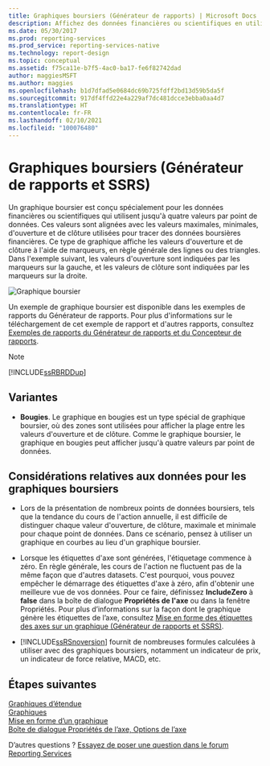 ```yaml
---
title: Graphiques boursiers (Générateur de rapports) | Microsoft Docs
description: Affichez des données financières ou scientifiques en utilisant jusqu’à quatre valeurs par point de données à l’aide de marqueurs tels que des lignes ou des triangles dans le Générateur de rapports.
ms.date: 05/30/2017
ms.prod: reporting-services
ms.prod_service: reporting-services-native
ms.technology: report-design
ms.topic: conceptual
ms.assetid: f75ca11e-b7f5-4ac0-ba17-fe6f82742dad
author: maggiesMSFT
ms.author: maggies
ms.openlocfilehash: b1d7dfad5e0684dc69b725fdff2bd13d59b5da5f
ms.sourcegitcommit: 917df4ffd22e4a229af7dc481dcce3ebba0aa4d7
ms.translationtype: HT
ms.contentlocale: fr-FR
ms.lasthandoff: 02/10/2021
ms.locfileid: "100076480"
---
```

# <a name="stock-charts-report-builder-and-ssrs"></a>Graphiques boursiers (Générateur de rapports et SSRS)

  Un graphique boursier est conçu spécialement pour les données financières ou scientifiques qui utilisent jusqu'à quatre valeurs par point de données. Ces valeurs sont alignées avec les valeurs maximales, minimales, d'ouverture et de clôture utilisées pour tracer des données boursières financières. Ce type de graphique affiche les valeurs d'ouverture et de clôture à l'aide de marqueurs, en règle générale des lignes ou des triangles. Dans l'exemple suivant, les valeurs d'ouverture sont indiquées par les marqueurs sur la gauche, et les valeurs de clôture sont indiquées par les marqueurs sur la droite.  
  
 ![Graphique boursier](../../reporting-services/report-design/media/rs-stockchart.gif "Graphique boursier")  
  
 Un exemple de graphique boursier est disponible dans les exemples de rapports du Générateur de rapports. Pour plus d'informations sur le téléchargement de cet exemple de rapport et d'autres rapports, consultez [Exemples de rapports du Générateur de rapports et du Concepteur de rapports](https://go.microsoft.com/fwlink/?LinkId=198283).  
  
> [!NOTE]  
>  [!INCLUDE[ssRBRDDup](../../includes/ssrbrddup-md.md)]  
  
## <a name="variations"></a>Variantes  
  
-   **Bougies**. Le graphique en bougies est un type spécial de graphique boursier, où des zones sont utilisées pour afficher la plage entre les valeurs d'ouverture et de clôture. Comme le graphique boursier, le graphique en bougies peut afficher jusqu'à quatre valeurs par point de données.  
  
## <a name="data-considerations-for-stock-charts"></a>Considérations relatives aux données pour les graphiques boursiers  
  
-   Lors de la présentation de nombreux points de données boursiers, tels que la tendance du cours de l'action annuelle, il est difficile de distinguer chaque valeur d'ouverture, de clôture, maximale et minimale pour chaque point de données. Dans ce scénario, pensez à utiliser un graphique en courbes au lieu d'un graphique boursier.  
  
-   Lorsque les étiquettes d'axe sont générées, l'étiquetage commence à zéro.  En règle générale, les cours de l'action ne fluctuent pas de la même façon que d'autres datasets. C'est pourquoi, vous pouvez empêcher le démarrage des étiquettes d'axe à zéro, afin d'obtenir une meilleure vue de vos données. Pour ce faire, définissez **IncludeZero** à **false** dans la boîte de dialogue **Propriétés de l'axe** ou dans la fenêtre Propriétés. Pour plus d’informations sur la façon dont le graphique génère les étiquettes de l’axe, consultez [Mise en forme des étiquettes des axes sur un graphique &#40;Générateur de rapports et SSRS&#41;](../../reporting-services/report-design/formatting-axis-labels-on-a-chart-report-builder-and-ssrs.md).  
  
-   [!INCLUDE[ssRSnoversion](../../includes/ssrsnoversion-md.md)] fournit de nombreuses formules calculées à utiliser avec des graphiques boursiers, notamment un indicateur de prix, un indicateur de force relative, MACD, etc.  

## <a name="next-steps"></a>Étapes suivantes

[Graphiques d’étendue](../../reporting-services/report-design/range-charts-report-builder-and-ssrs.md)   
[Graphiques](../../reporting-services/report-design/charts-report-builder-and-ssrs.md)   
[Mise en forme d’un graphique](../../reporting-services/report-design/formatting-a-chart-report-builder-and-ssrs.md)   
[Boîte de dialogue Propriétés de l’axe, Options de l’axe](/previous-versions/sql/)  

D’autres questions ? [Essayez de poser une question dans le forum Reporting Services](https://go.microsoft.com/fwlink/?LinkId=620231)